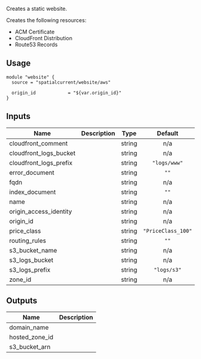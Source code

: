 <!-- BEGINNING OF PRE-COMMIT-TERRAFORM DOCS HOOK -->
Creates a static website.

Creates the following resources:

* ACM Certificate
* CloudFront Distribution
* Route53 Records

## Usage

```hcl
module "website" {
  source = "spatialcurrent/website/aws"

  origin_id            = "${var.origin_id}"
}
```

## Inputs

| Name | Description | Type | Default | Required |
|------|-------------|:----:|:-----:|:-----:|
| cloudfront\_comment |  | string | n/a | yes |
| cloudfront\_logs\_bucket |  | string | n/a | yes |
| cloudfront\_logs\_prefix |  | string | `"logs/www"` | no |
| error\_document |  | string | `""` | no |
| fqdn |  | string | n/a | yes |
| index\_document |  | string | `""` | no |
| name |  | string | n/a | yes |
| origin\_access\_identity |  | string | n/a | yes |
| origin\_id |  | string | n/a | yes |
| price\_class |  | string | `"PriceClass_100"` | no |
| routing\_rules |  | string | `""` | no |
| s3\_bucket\_name |  | string | n/a | yes |
| s3\_logs\_bucket |  | string | n/a | yes |
| s3\_logs\_prefix |  | string | `"logs/s3"` | no |
| zone\_id |  | string | n/a | yes |

## Outputs

| Name | Description |
|------|-------------|
| domain\_name |  |
| hosted\_zone\_id |  |
| s3\_bucket\_arn |  |

<!-- END OF PRE-COMMIT-TERRAFORM DOCS HOOK -->
